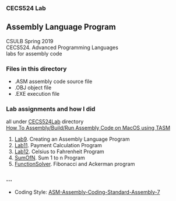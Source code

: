 ### CECS524 Lab
## Assembly Language Program

CSULB Spring 2019  
CECS524. Advanced Programming Languages  
labs for assembly code  

### Files in this directory
* .ASM assembly code source file
* .OBJ object file
* .EXE execution file  

### Lab assignments and how I did
all under [CECS524Lab](CECS524Lab/) directory  
[How To Assembly/Build/Run Assembly Code on MacOS using TASM](CECS524Lab/readme.md)

1. [Lab9](CECS524Lab/readme.md). Creating an Assembly Language Program
2. [Lab11](CECS524Lab/lab11.md). Payment Calculation Program
3. [Lab12](). Celsius to Fahrenheit Program
4. [SumOfN](CECS524Lab/SumN.md). Sum 1 to n Program
5. [FunctionSolver](CECS524Lab/FSolver.md). Fibonacci and Ackerman program

### ...
* Coding Style: [ASM-Assembly-Coding-Standard-Assembly-7](http://www.sourceformat.com/standard/asm-coding-standard-assembly-7.htm)
